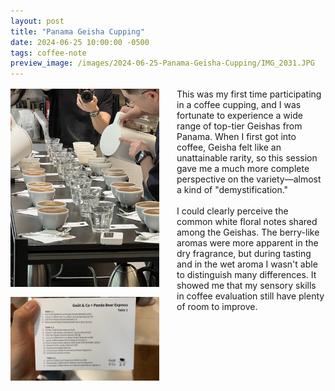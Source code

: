 ```yaml
---
layout: post
title: "Panama Geisha Cupping"
date: 2024-06-25 10:00:00 -0500
tags: coffee-note
preview_image: /images/2024-06-25-Panama-Geisha-Cupping/IMG_2031.JPG
---
```

<!--more-->
<style>
.two-col {
  display: grid;
  grid-template-columns: 1fr 1fr; /* 50/50 split */
  column-gap: 28px;
  row-gap: 16px;
  align-items: start;
  margin: 16px 0 24px;
}

@media (max-width: 820px) {
  .two-col { grid-template-columns: 1fr; }
}

.image-container {
  display: flex;
  flex-direction: column; /* stack the two images in the left column */
  gap: 16px;
}

.image-wrapper { width: 100%; }

.image-wrapper img {
  display: block;
  width: 100%;
  height: auto; /* preserve aspect ratio */
  object-fit: contain;
}
</style>

<div class="two-col">
  <div class="image-container">
    <div class="image-wrapper">
      <img src="/images/2024-06-25-Panama-Geisha-Cupping/IMG_2031.JPG" alt="Panama Geisha cupping setup">
    </div>
    <div class="image-wrapper">
      <img src="/images/2024-06-25-Panama-Geisha-Cupping/IMG_2032.JPG" alt="Cupping lineup card">
    </div>
  </div>
  <div class="side-text">
    This was my first time participating in a coffee cupping, and I was fortunate to experience a wide range of top-tier Geishas from Panama. When I first got into coffee, Geisha felt like an unattainable rarity, so this session gave me a much more complete perspective on the variety—almost a kind of "demystification."
    <br><br>
    I could clearly perceive the common white floral notes shared among the Geishas. The berry-like aromas were more apparent in the dry fragrance, but during tasting and in the wet aroma I wasn't able to distinguish many differences. It showed me that my sensory skills in coffee evaluation still have plenty of room to improve.
  </div>
</div>
